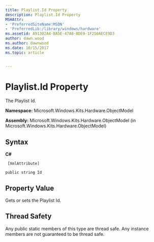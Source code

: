 ```yaml
---
title: Playlist.Id Property
description: Playlist.Id Property
MSHAttr:
- 'PreferredSiteName:MSDN'
- 'PreferredLib:/library/windows/hardware'
ms.assetid: A91302A4-BA5E-47A8-8DE9-1F250AECE9D3
author: dawn.wood
ms.author: dawnwood
ms.date: 10/15/2017
ms.topic: article


---
```


# Playlist.Id Property


The Playlist Id.

**Namespace:** Microsoft.Windows.Kits.Hardware.ObjectModel

**Assembly:** Microsoft.Windows.Kits.Hardware.ObjectModel (in Microsoft.Windows.Kits.Hardware.ObjectModel)

## <span id="Syntax"></span><span id="syntax"></span><span id="SYNTAX"></span>Syntax


**C#**

` [XmlAttribute]`

`public string Id`

## <span id="Property_Value"></span><span id="property_value"></span><span id="PROPERTY_VALUE"></span>Property Value


Gets or sets the Playlist Id.

## <span id="Thread_Safety"></span><span id="thread_safety"></span><span id="THREAD_SAFETY"></span>Thread Safety


Any public static members of this type are thread safe. Any instance members are not guaranteed to be thread safe.

 

 






